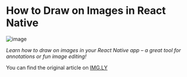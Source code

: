 # How to Draw on Images in React Native

![image](https://user-images.githubusercontent.com/45148177/233029480-1ce7094b-c0c3-4c49-9eaa-8d932d14e0eb.png)

_Learn how to draw on images in your React Native app – a great tool for annotations or fun image editing!_

You can find the original article on [IMG.LY](https://img.ly/blog/how-to-draw-on-images-in-react-native/)
